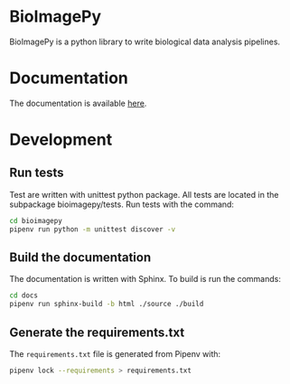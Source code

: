# BioImagePy

BioImagePy is a python library to write biological data analysis pipelines.

# Documentation

The documentation is available [here](https://bioimage-it.gitlabpages.inria.fr/bioimagepy/).

# Development

## Run tests

Test are written with unittest python package. All tests are located in the subpackage bioimagepy/tests.
Run tests with the command:

```bash
cd bioimagepy
pipenv run python -m unittest discover -v
```

## Build the documentation

The documentation is written with Sphinx. To build is run the commands:

```bash
cd docs
pipenv run sphinx-build -b html ./source ./build
```

## Generate the requirements.txt

The `requirements.txt` file is generated from Pipenv with:

```bash
pipenv lock --requirements > requirements.txt
```
